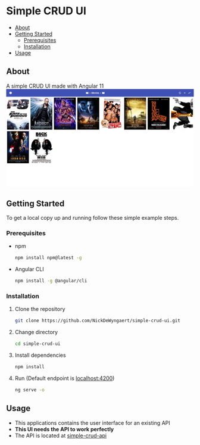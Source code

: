 # Simple CRUD UI

* [About](#About)
* [Getting Started](#Getting-Started)
    * [Prerequisites](#Prerequisites)
    * [Installation](#Installation)
* [Usage](#Usage)

## About
A simple CRUD UI made with Angular 11
![Simple CRUD UI](image.jpg)

## Getting Started
To get a local copy up and running follow these simple example steps.

### Prerequisites
* npm
  ```sh
  npm install npm@latest -g
  ```
* Angular CLI
  ```sh
  npm install -g @angular/cli
  ```

### Installation
1. Clone the repository
   ```sh
   git clone https://github.com/NickDeWyngaert/simple-crud-ui.git
   ```
2. Change directory
   ```sh
   cd simple-crud-ui
   ```
3. Install dependencies
   ```sh
   npm install
   ```
4. Run (Default endpoint is [localhost:4200](http://localhost:4200))
   ```sh
   ng serve -o
   ```

## Usage
* This applications contains the user interface for an existing API
* **This UI needs the API to work perfectly**
* The API is located at [simple-crud-api](https://github.com/NickDeWyngaert/simple-crud-api)
